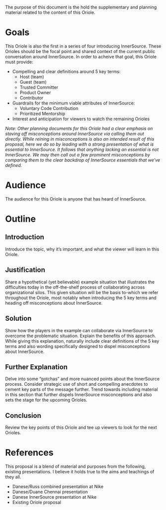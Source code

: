 The purpose of this document is the hold the supplementary and planning material related to the content of this Oriole.

# Goals

This Oriole is also the first in a series of four introducing InnerSource.
These Orioles should be the focal point and shared context of the current public conversation around InnerSource.
In order to acheive that goal, this Oriole must provide:
* Compelling and clear definitions around 5 key terms:
    * Host (team)
    * Guest (team)
    * Trusted Committer
    * Product Owner
    * Contributor
* Guardrails for the minimum viable attributes of InnerSource:
    * Voluntary Code Contribution
    * Prioritized Mentorship
* Interest and anticipation for viewers to watch the remaining Orioles

*Note: Other planning documents for this Oriole had a clear emphasis on staving off misconceptions around InnerSource via calling them out directly.
While reining in misconceptions is also an intended result of this proposal, here we do so by leading with a strong presentation of what is essential to InnerSource.
It follows that anything lacking an essential is not InnerSource.
We may then call out a few prominent misconceptions by comparing them to the clear backdrop of InnerSource essentials that we've defined.*

# Audience

The audience for this Oriole is anyone that has heard of InnerSource.

# Outline

## Introduction
Introduce the topic, why it’s important, and what the viewer will learn in this Oriole.

## Justification
Share a hypothetical (yet believable) example situation that illustrates the difficulties today in the off-the-shelf process of collaborating across organizational silos.
This given situation will be the basis to-which we refer throughout the Oriole, most notably when introducing the 5 key terms and heading off misconceptions about InnerSource.

## Solution
Show how the players in the example can collaborate via InnerSource to overcome the problematic situation.
Explain the benefits of this approach.
While giving this explanation, naturally include clear definitions of the 5 key terms and also wording specifically designed to dispel misconceptions about InnerSource.

## Further Explanation
Delve into some “gotchas” and more nuanced points about the InnerSource process.
Consider strategic use of short and compelling anecdotes to cement key parts of the message further.
Trend towards including material in this section that further dispels InnerSource misconceptions and also sets the stage for the upcoming Orioles.

## Conclusion
Review the key points of this Oriole and tee up viewers to look for the next Orioles.

# References

This proposal is a blend of material and purposes from the following, existing presentations.
I believe it holds true to the aims and teachings of they all.

* Danese/Russ combined presentation at Nike
* Danese/Duane Chennai presentation
* Danese InnerSource presentation at Nike
* Existing Oriole proposal
